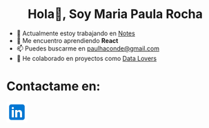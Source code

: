 <h1 align="center"> Hola👋, Soy Maria Paula Rocha</h1>


* 🔭 Actualmente estoy trabajando en [Notes](https://github.com/paulhaconde94/DEV001-notes)
* 🌱 Me encuentro aprendiendo **React**
* 📫 Puedes buscarme en paulhaconde@gmail.com
* 💞️ He colaborado en proyectos como [Data Lovers](https://github.com/paulhaconde94/DEV001-data-lovers)

# Contactame en:
<a href="https://www.linkedin.com/in/mar%C3%ADa-paula-rocha-b50917155/"><img src="https://github.com/paulhaconde94/paulhaconde94/blob/main/IconoL.png"></a>


<!---
paulhaconde94/paulhaconde94 is a ✨ special ✨ repository because its `README.md` (this file) appears on your GitHub profile.
You can click the Preview link to take a look at your changes.
--->
